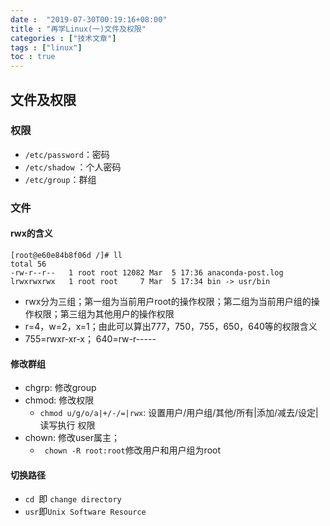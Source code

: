 ```yaml
---
date :  "2019-07-30T00:19:16+08:00" 
title : "再学Linux(一)文件及权限" 
categories : ["技术文章"] 
tags : ["linux"] 
toc : true
---
```


## 文件及权限

### 权限
- `/etc/password`：密码
- `/etc/shadow` ：个人密码
- `/etc/group`：群组

### 文件

#### rwx的含义

```
[root@e60e84b8f06d /]# ll
total 56
-rw-r--r--   1 root root 12082 Mar  5 17:36 anaconda-post.log
lrwxrwxrwx   1 root root     7 Mar  5 17:34 bin -> usr/bin
```

- rwx分为三组；第一组为当前用户root的操作权限；第二组为当前用户组的操作权限；第三组为其他用户的操作权限
- r=4，w=2，x=1；由此可以算出777，750，755，650，640等的权限含义
- 755=rwxr-xr-x； 640=rw-r-----

#### 修改群组

- chgrp: 修改group
- chmod:  修改权限
  - `chmod u/g/o/a|+/-/=|rwx`: 设置用户/用户组/其他/所有|添加/减去/设定|读写执行 权限
- chown: 修改user属主；
  - ` chown -R root:root`修改用户和用户组为root

#### 切换路径

- `cd `即 `change directory`
- `usr`即`Unix Software Resource`